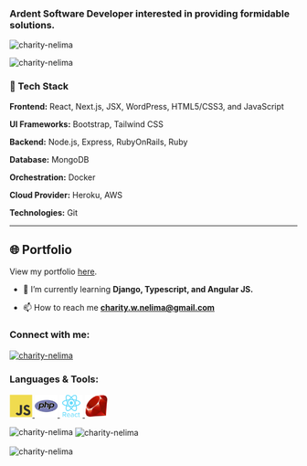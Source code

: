 <h3 align="left">Ardent Software Developer interested in providing formidable solutions.</h3>
<!-- <img align="right" style=margin-top: "5%"; border-radius: "50px;" alt="coding" width="300" src="https://steamuserimages-a.akamaihd.net/ugc/1631947648964785474/81CBA15178466DD47195A239232202E78987B714/?imw=637&imh=358&ima=fit&impolicy=Letterbox&imcolor=%23000000&letterbox=true"> -->



<p align="left"> <img src="https://komarev.com/ghpvc/?username=charity-nelima&label=Profile%20views&color=0e75b6&style=flat" alt="charity-nelima" /> </p>

<p align="left"> <img src="https://komarev.com/ghpvc/?username=charity-nelima&label=Profile%20views&color=0e75b6&style=flat" alt="charity-nelima" /> </p>



<h3>  🔧 Tech Stack</h3>

**Frontend:** React, Next.js, JSX, WordPress, HTML5/CSS3, and JavaScript

**UI Frameworks:** Bootstrap, Tailwind CSS

**Backend:** Node.js, Express, RubyOnRails, Ruby

**Database:** MongoDB

**Orchestration:** Docker

**Cloud Provider:** Heroku, AWS

**Technologies:**  Git

---

## 🌐 Portfolio
View my portfolio [here](https://nelima-charity.vercel.app/).

- 🌱 I’m currently learning **Django, Typescript, and Angular JS.**

- 📫 How to reach me **charity.w.nelima@gmail.com**

<h3 align="left">Connect with me:</h3>
<p align="left">
<a href="https://linkedin.com/in/charity-nelima" target="blank"><img align="center" src="https://raw.githubusercontent.com/rahuldkjain/github-profile-readme-generator/master/src/images/icons/Social/linked-in-alt.svg" alt="charity-nelima" height="30" width="40" /></a>
</p>

<h3 align="left">Languages & Tools:</h3>
<p align="left", background-color= "#18171f"> <a href="https://developer.mozilla.org/en-US/docs/Web/JavaScript" target="_blank" rel="noreferrer"> <img src="https://raw.githubusercontent.com/devicons/devicon/master/icons/javascript/javascript-original.svg" alt="javascript" width="40" height="40"/> </a> <a href="https://www.php.net" target="_blank" rel="noreferrer"> <img src="https://raw.githubusercontent.com/devicons/devicon/master/icons/php/php-original.svg" alt="php" width="40" height="40"/> </a> <a href="https://reactjs.org/" target="_blank" rel="noreferrer"> <img src="https://raw.githubusercontent.com/devicons/devicon/master/icons/react/react-original-wordmark.svg" alt="react" width="40" height="40"/> </a> <a href="https://www.ruby-lang.org/en/" target="_blank" rel="noreferrer"> <img src="https://raw.githubusercontent.com/devicons/devicon/master/icons/ruby/ruby-original.svg" alt="ruby" width="40" height="40"/> </a> </p>

<p ><img align="left" src="https://github-readme-stats.vercel.app/api/top-langs?username=charity-nelima&show_icons=true&locale=en&layout=compact&theme=holi" alt="charity-nelima" /></p>

<p>&nbsp;<img align="center" src="https://github-readme-stats.vercel.app/api?username=charity-nelima&show_icons=true&locale=en&theme=blue_navy" alt="charity-nelima" /></p>

<p><img align="center" src="https://github-readme-streak-stats.herokuapp.com/?user=charity-nelima&theme=blue_navy" alt="charity-nelima" /></p>

